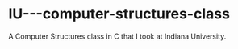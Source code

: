 # IU---computer-structures-class
A Computer Structures class in C that I took at Indiana University.
